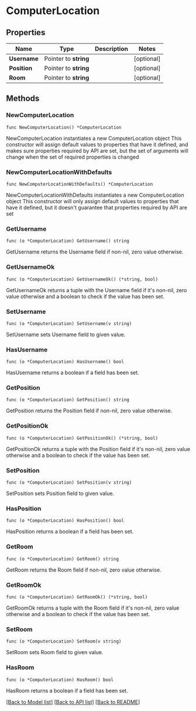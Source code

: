 # ComputerLocation

## Properties

Name | Type | Description | Notes
------------ | ------------- | ------------- | -------------
**Username** | Pointer to **string** |  | [optional] 
**Position** | Pointer to **string** |  | [optional] 
**Room** | Pointer to **string** |  | [optional] 

## Methods

### NewComputerLocation

`func NewComputerLocation() *ComputerLocation`

NewComputerLocation instantiates a new ComputerLocation object
This constructor will assign default values to properties that have it defined,
and makes sure properties required by API are set, but the set of arguments
will change when the set of required properties is changed

### NewComputerLocationWithDefaults

`func NewComputerLocationWithDefaults() *ComputerLocation`

NewComputerLocationWithDefaults instantiates a new ComputerLocation object
This constructor will only assign default values to properties that have it defined,
but it doesn't guarantee that properties required by API are set

### GetUsername

`func (o *ComputerLocation) GetUsername() string`

GetUsername returns the Username field if non-nil, zero value otherwise.

### GetUsernameOk

`func (o *ComputerLocation) GetUsernameOk() (*string, bool)`

GetUsernameOk returns a tuple with the Username field if it's non-nil, zero value otherwise
and a boolean to check if the value has been set.

### SetUsername

`func (o *ComputerLocation) SetUsername(v string)`

SetUsername sets Username field to given value.

### HasUsername

`func (o *ComputerLocation) HasUsername() bool`

HasUsername returns a boolean if a field has been set.

### GetPosition

`func (o *ComputerLocation) GetPosition() string`

GetPosition returns the Position field if non-nil, zero value otherwise.

### GetPositionOk

`func (o *ComputerLocation) GetPositionOk() (*string, bool)`

GetPositionOk returns a tuple with the Position field if it's non-nil, zero value otherwise
and a boolean to check if the value has been set.

### SetPosition

`func (o *ComputerLocation) SetPosition(v string)`

SetPosition sets Position field to given value.

### HasPosition

`func (o *ComputerLocation) HasPosition() bool`

HasPosition returns a boolean if a field has been set.

### GetRoom

`func (o *ComputerLocation) GetRoom() string`

GetRoom returns the Room field if non-nil, zero value otherwise.

### GetRoomOk

`func (o *ComputerLocation) GetRoomOk() (*string, bool)`

GetRoomOk returns a tuple with the Room field if it's non-nil, zero value otherwise
and a boolean to check if the value has been set.

### SetRoom

`func (o *ComputerLocation) SetRoom(v string)`

SetRoom sets Room field to given value.

### HasRoom

`func (o *ComputerLocation) HasRoom() bool`

HasRoom returns a boolean if a field has been set.


[[Back to Model list]](../README.md#documentation-for-models) [[Back to API list]](../README.md#documentation-for-api-endpoints) [[Back to README]](../README.md)


